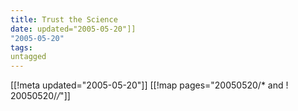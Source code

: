 ```yaml
---
title: Trust the Science
date: updated="2005-05-20"]]
"2005-05-20"
tags:
untagged
---
```

[[!meta updated="2005-05-20"]]
[[!map pages="20050520/* and ! 20050520/*/*"]]
